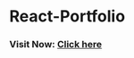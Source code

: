 # React-Portfolio
### Visit Now: <a href="https://jaganath-portfolio.netlify.app/" target="_blank">Click here</a>
